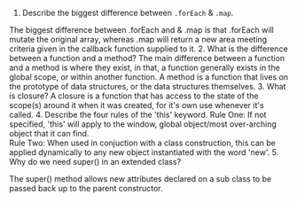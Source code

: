 1. Describe the biggest difference between `.forEach` & `.map`.

The biggest difference between .forEach and & .map is that .forEach will mutate the original array, whereas 
.map will return a new area meeting criteria given in the callback function supplied to it.
2. What is the difference between a function and a method?
The main difference between a function and a method is where they exist, in that, a function generally exists in the global scope, or within another function. A method is a function that lives on the prototype of data structures, or the data structures themselves.
3. What is closure?
A closure is a function that has access to the state of the scope(s) around it when it was created, for it's own use whenever it's called.
4. Describe the four rules of the 'this' keyword.
Rule One: If not specified, 'this' will apply to the window, global object/most over-arching object that it can find.\
Rule Two: When used in conjuction with a class construction, this can be applied dynamically to any new object instantiated with the word 'new'.
5. Why do we need super() in an extended class?

The super() method allows new attributes declared on a sub class to be passed back up to the parent constructor.

